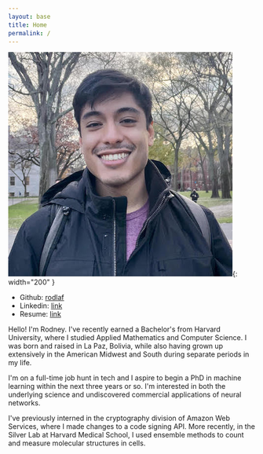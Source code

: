 ```yaml
---
layout: base
title: Home
permalink: /
---
```


![A picture of me](/assets/mustache.jpg){: width="200" }

* Github: [rodlaf](https://github.com/rodlaf/)
* Linkedin: [link](https://linkedin.com/in/lafuente-mercado)
* Resume: [link](/resume/)

Hello! I'm Rodney. I've recently earned a Bachelor's from Harvard University, where I studied
Applied Mathematics and Computer Science. I was born and raised in La Paz, Bolivia, while also
having grown up extensively in the American Midwest and South during separate periods in my life. 

I'm on a full-time job hunt in tech and I aspire to begin a PhD in machine learning within
the next three years or so. I'm interested in both the underlying science and undiscovered
commercial applications of neural networks.

I've previously interned in the cryptography division of Amazon Web Services, where I made changes
to a code signing API. More recently, in the Silver Lab at Harvard Medical School, I used ensemble
methods to count and measure molecular structures in cells. 
